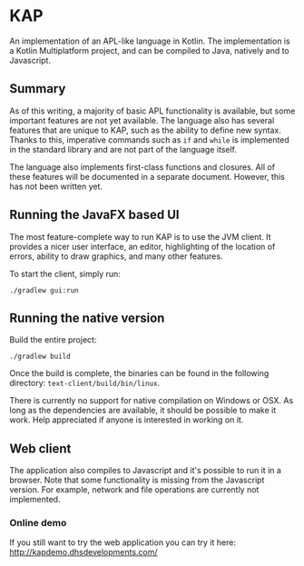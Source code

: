 # KAP

An implementation of an APL-like language in Kotlin. The implementation is a Kotlin Multiplatform project,
and can be compiled to Java, natively and to Javascript.

## Summary

As of this writing, a majority of basic APL functionality is available, but some important features are not
yet available. The language also has several features that are unique to KAP, such as the ability to
define new syntax. Thanks to this, imperative commands such as `if` and `while` is implemented in the standard library
and are not part of the language itself. 

The language also implements first-class functions and closures. All of these features will be documented in a separate
document. However, this has not been written yet.

## Running the JavaFX based UI

The most feature-complete way to run KAP is to use the JVM client. It provides a nicer user interface, an editor,
highlighting of the location of errors, ability to draw graphics, and many other features.

To start the client, simply run:

```
./gradlew gui:run
```          

## Running the native version

Build the entire project:

```
./gradlew build
``` 

Once the build is complete, the binaries can be found in the following directory: `text-client/build/bin/linux`.

There is currently no support for native compilation on Windows or OSX. As long as the dependencies are available, it should be possible to
make it work. Help appreciated if anyone is interested in working on it.

## Web client

The application also compiles to Javascript and it's possible to run it in a browser. Note that some functionality
is missing from the Javascript version. For example, network and file operations are currently not implemented.

### Online demo

If you still want to try the web application you can try it here: http://kapdemo.dhsdevelopments.com/

